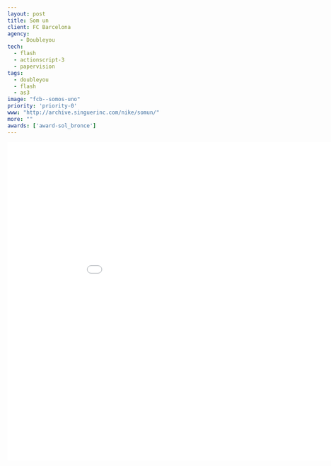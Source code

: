 ```yaml
---
layout: post
title: Som un
client: FC Barcelona
agency:
    - Doubleyou
tech:
  - flash
  - actionscript-3
  - papervision
tags:
  - doubleyou
  - flash
  - as3
image: "fcb--somos-uno"
priority: 'priority-0'
www: "http://archive.singuerinc.com/nike/somun/"
more: ""
awards: ['award-sol_bronce']
---
```


<iframe width="960" height="720" src="//www.youtube.com/embed/nKFNOtTUxUk?rel=0&vq=hd1080" frameborder="0" allowfullscreen></iframe>
